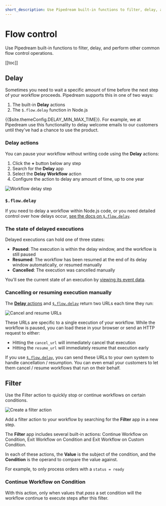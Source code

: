 ```yaml
---
short_description: Use Pipedream built-in functions to filter, delay, and perform other common operations.
---
```


# Flow control 

Use Pipedream built-in functions to filter, delay, and perform other common flow control operations.

[[toc]]

## Delay

<VideoPlayer title="Delaying Workflow Steps" url="https://www.youtube.com/embed/IBORwBnIZ-k" />

Sometimes you need to wait a specific amount of time before the next step of your workflow proceeds. Pipedream supports this in one of two ways:

1. The built-in **Delay** actions
2. The `$.flow.delay` function in Node.js

{{$site.themeConfig.DELAY_MIN_MAX_TIME}}. For example, we at Pipedream use this functionality to delay welcome emails to our customers until they've had a chance to use the product.

### Delay actions

You can pause your workflow without writing code using the **Delay** actions:

1. Click the **+** button below any step
2. Search for the **Delay** app
3. Select the **Delay Workflow** action
4. Configure the action to delay any amount of time, up to one year

![Workflow delay step](https://res.cloudinary.com/pipedreamin/image/upload/v1651551140/docs/Screen_Shot_2022-05-02_at_8.26.46_PM_hfhil5.png)

### `$.flow.delay`

If you need to delay a workflow within Node.js code, or you need detailed control over how delays occur, [see the docs on `$.flow.delay`](/code/nodejs/delay/).

### The state of delayed executions

Delayed executions can hold one of three states:

- **Paused**: The execution is within the delay window, and the workflow is still paused
- **Resumed**: The workflow has been resumed at the end of its delay window automatically, or resumed manually
- **Cancelled**: The execution was cancelled manually

You'll see the current state of an execution by [viewing its event data](/workflows/events/inspect/).

### Cancelling or resuming execution manually

The [**Delay** actions](#delay-actions) and [`$.flow.delay`](/code/nodejs/delay/) return two URLs each time they run:

![Cancel and resume URLs](https://res.cloudinary.com/pipedreamin/image/upload/v1651551860/docs/Screen_Shot_2022-05-02_at_9.16.11_PM_ahw7tu.png)

These URLs are specific to a single execution of your workflow. While the workflow is paused, you can load these in your browser or send an HTTP request to either:

- Hitting the `cancel_url` will immediately cancel that execution
- Hitting the `resume_url` will immediately resume that execution early

If you use [`$.flow.delay`](/code/nodejs/delay/), you can send these URLs to your own system to handle cancellation / resumption. You can even email your customers to let them cancel / resume workflows that run on their behalf.

## Filter

<VideoPlayer title="Conditionally run Workflows" url="https://www.youtube.com/embed/sajgIH3dG58" />

Use the Filter action to quickly stop or continue workflows on certain conditions.

![Create a filter action](https://res.cloudinary.com/pipedreamin/image/upload/v1651603927/docs/animations/CleanShot_2022-05-03_at_13.51.17_za1skw.gif)

Add a filter action to your workflow by searching for the **Filter** app in a new step.

The **Filter** app includes several built-in actions: Continue Workflow on Condition, Exit Workflow on Condition and Exit Workflow on Custom Condition.

In each of these actions, the **Value** is the subject of the condition, and the **Condition** is the operand to compare the value against.

For example, to only process orders with a `status = ready`

### Continue Workflow on Condition

With this action, only when values that _pass_ a set condition will the workflow continue to execute steps after this filter.
